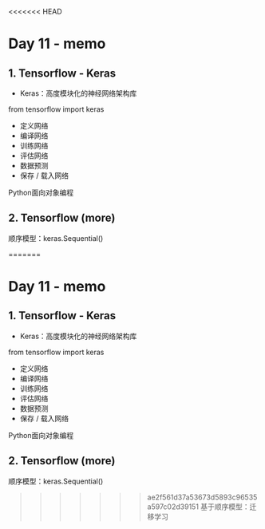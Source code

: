<<<<<<< HEAD
# Day 11 - memo

## 1. Tensorflow - Keras

* Keras：高度模块化的神经网络架构库

from tensorflow import keras

* 定义网络
* 编译网络
* 训练网络
* 评估网络
* 数据预测
* 保存 / 载入网络

Python面向对象编程

## 2. Tensorflow (more)

顺序模型：keras.Sequential()

=======
# Day 11 - memo

## 1. Tensorflow - Keras

* Keras：高度模块化的神经网络架构库

from tensorflow import keras

* 定义网络
* 编译网络
* 训练网络
* 评估网络
* 数据预测
* 保存 / 载入网络

Python面向对象编程

## 2. Tensorflow (more)

顺序模型：keras.Sequential()

>>>>>>> ae2f561d37a53673d5893c96535a597c02d39151
基于顺序模型：迁移学习